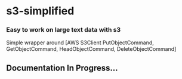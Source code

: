# s3-simplified

### Easy to work on large text data with s3

Simple wrapper around [AWS S3Client PutObjectCommand, GetObjectCommand, HeadObjectCommand, DeleteObjectCommand]

## Documentation In Progress...
